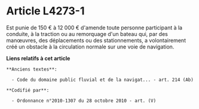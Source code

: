 # Article L4273-1

Est punie de 150 € à 12 000 € d'amende toute personne participant à la conduite, à la traction ou au remorquage d'un bateau
qui, par des manœuvres, des déplacements ou des stationnements, a volontairement créé un obstacle à la circulation normale
sur une voie de navigation.

**Liens relatifs à cet article**

	**Anciens textes**:

	  - Code du domaine public fluvial et de la navigat... - art. 214 (Ab)

	**Codifié par**:

	  - Ordonnance n°2010-1307 du 28 octobre 2010 - art. (V)
